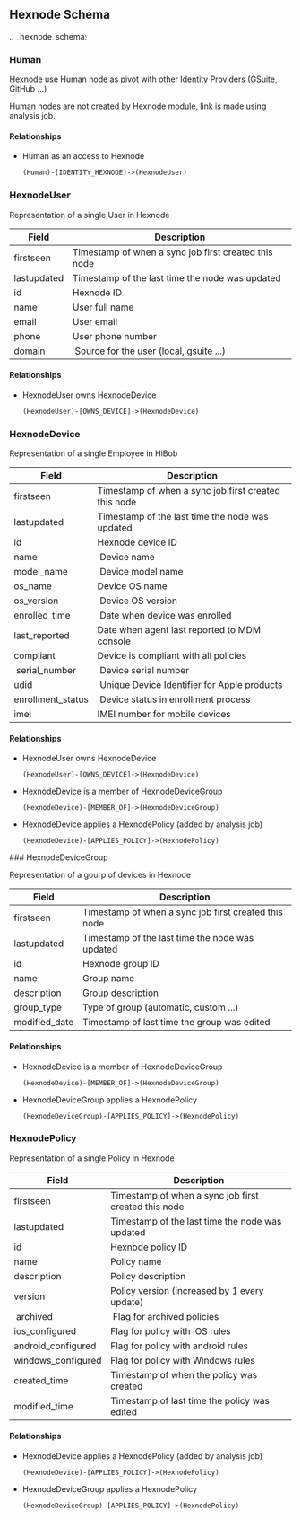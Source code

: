 ## Hexnode Schema

.. _hexnode_schema:


### Human

Hexnode use Human node as pivot with other Identity Providers (GSuite, GitHub ...)

Human nodes are not created by Hexnode module, link is made using analysis job.


#### Relationships

- Human as an access to Hexnode
    ```
    (Human)-[IDENTITY_HEXNODE]->(HexnodeUser)
    ```

### HexnodeUser

Representation of a single User in Hexnode

| Field | Description |
|-------|--------------|
| firstseen| Timestamp of when a sync job first created this node  |
| lastupdated |  Timestamp of the last time the node was updated |
| id | Hexnode ID |
| name | User full name |
| email | User email |
| phone | User phone number |
| domain | Source for the user (local, gsuite ...) |

#### Relationships

- HexnodeUser owns HexnodeDevice

    ```
    (HexnodeUser)-[OWNS_DEVICE]->(HexnodeDevice)
    ```

### HexnodeDevice

Representation of a single Employee in HiBob

| Field | Description |
|-------|--------------|
| firstseen| Timestamp of when a sync job first created this node  |
| lastupdated |  Timestamp of the last time the node was updated |
| id | Hexnode device ID |
| name | Device name |
| model_name | Device model name |
| os_name | Device OS name |
| os_version | Device OS version |
| enrolled_time | Date when device was enrolled |
| last_reported | Date when agent last reported to MDM console |
| compliant | Device is compliant with all policies |
| serial_number | Device serial number |
| udid | Unique Device Identifier for Apple products |
| enrollment_status | Device status in enrollment process |
| imei | IMEI number for mobile devices |


#### Relationships

- HexnodeUser owns HexnodeDevice

    ```
    (HexnodeUser)-[OWNS_DEVICE]->(HexnodeDevice)
    ```

- HexnodeDevice is a member of HexnodeDeviceGroup

    ```
    (HexnodeDevice)-[MEMBER_OF]->(HexnodeDeviceGroup)
    ```

- HexnodeDevice applies a HexnodePolicy (added by analysis job)

    ```
    (HexnodeDevice)-[APPLIES_POLICY]->(HexnodePolicy)
    ```

### HexnodeDeviceGroup

Representation of a gourp of devices in Hexnode

| Field | Description |
|-------|--------------|
| firstseen| Timestamp of when a sync job first created this node  |
| lastupdated |  Timestamp of the last time the node was updated |
| id | Hexnode group ID |
| name | Group name |
| description | Group description |
| group_type | Type of group (automatic, custom ...) |
| modified_date | Timestamp of last time the group was edited |


#### Relationships

- HexnodeDevice is a member of HexnodeDeviceGroup

    ```
    (HexnodeDevice)-[MEMBER_OF]->(HexnodeDeviceGroup)
    ```

- HexnodeDeviceGroup applies a HexnodePolicy

    ```
    (HexnodeDeviceGroup)-[APPLIES_POLICY]->(HexnodePolicy)
    ```


### HexnodePolicy

Representation of a single Policy in Hexnode

| Field | Description |
|-------|--------------|
| firstseen| Timestamp of when a sync job first created this node  |
| lastupdated |  Timestamp of the last time the node was updated |
| id | Hexnode policy ID |
| name | Policy name |
| description | Policy description |
| version | Policy version (increased by 1 every update) |
| archived | Flag for archived policies |
| ios_configured | Flag for policy with iOS rules |
| android_configured | Flag for policy with android rules |
| windows_configured | Flag for policy with Windows rules |
| created_time | Timestamp of when the policy was created |
| modified_time | Timestamp of last time the policy was edited |


#### Relationships

- HexnodeDevice applies a HexnodePolicy (added by analysis job)

    ```
    (HexnodeDevice)-[APPLIES_POLICY]->(HexnodePolicy)
    ```

- HexnodeDeviceGroup applies a HexnodePolicy

    ```
    (HexnodeDeviceGroup)-[APPLIES_POLICY]->(HexnodePolicy)
    ```
